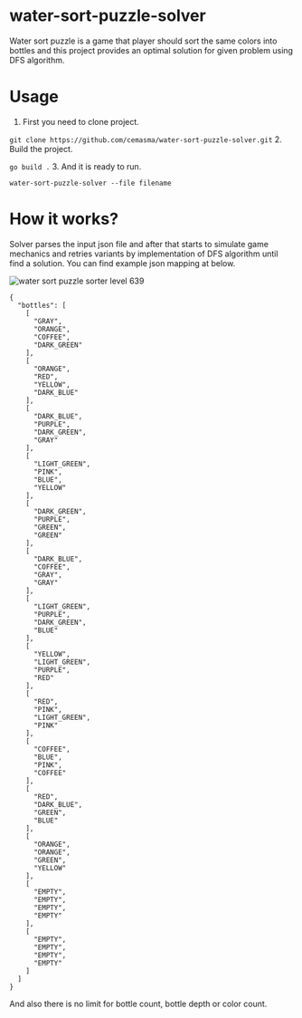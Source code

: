 # water-sort-puzzle-solver
Water sort puzzle is a game that player should sort the same colors into bottles and this project provides an optimal solution for given problem using DFS algorithm.

# Usage

1. First you need to clone project.

```git clone https://github.com/cemasma/water-sort-puzzle-solver.git```
2. Build the project.

```go build .```
3. And it is ready to run.

```water-sort-puzzle-solver --file filename```

# How it works?
Solver parses the input json file and after that starts to simulate game mechanics and retries variants by implementation of DFS algorithm until find a solution. You can find example json mapping at below.

![water sort puzzle sorter level 639](639.png)

```
{
  "bottles": [
    [
      "GRAY",
      "ORANGE",
      "COFFEE",
      "DARK_GREEN"
    ],
    [
      "ORANGE",
      "RED",
      "YELLOW",
      "DARK_BLUE"
    ],
    [
      "DARK_BLUE",
      "PURPLE",
      "DARK_GREEN",
      "GRAY"
    ],
    [
      "LIGHT_GREEN",
      "PINK",
      "BLUE",
      "YELLOW"
    ],
    [
      "DARK_GREEN",
      "PURPLE",
      "GREEN",
      "GREEN"
    ],
    [
      "DARK_BLUE",
      "COFFEE",
      "GRAY",
      "GRAY"
    ],
    [
      "LIGHT_GREEN",
      "PURPLE",
      "DARK_GREEN",
      "BLUE"
    ],
    [
      "YELLOW",
      "LIGHT_GREEN",
      "PURPLE",
      "RED"
    ],
    [
      "RED",
      "PINK",
      "LIGHT_GREEN",
      "PINK"
    ],
    [
      "COFFEE",
      "BLUE",
      "PINK",
      "COFFEE"
    ],
    [
      "RED",
      "DARK_BLUE",
      "GREEN",
      "BLUE"
    ],
    [
      "ORANGE",
      "ORANGE",
      "GREEN",
      "YELLOW"
    ],
    [
      "EMPTY",
      "EMPTY",
      "EMPTY",
      "EMPTY"
    ],
    [
      "EMPTY",
      "EMPTY",
      "EMPTY",
      "EMPTY"
    ]
  ]
}
```

And also there is no limit for bottle count, bottle depth or color count.